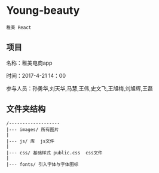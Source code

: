 # Young-beauty
    稚美 React
## 项目

名称：稚美电商app

时间：2017-4-21 14：00

参与人员：孙勇华,刘天华,马慧,王伟,史文飞,王旭梅,刘旭辉,王磊

## 文件夹结构

    /-------------------
    |--- images/ 所有图片
    |
    |--- js/ 库  js文件
    |
    |--- css/ 基础样式 public.css  css文件
    |
    |--- fonts/ 引入字体与字体图标
 

    

